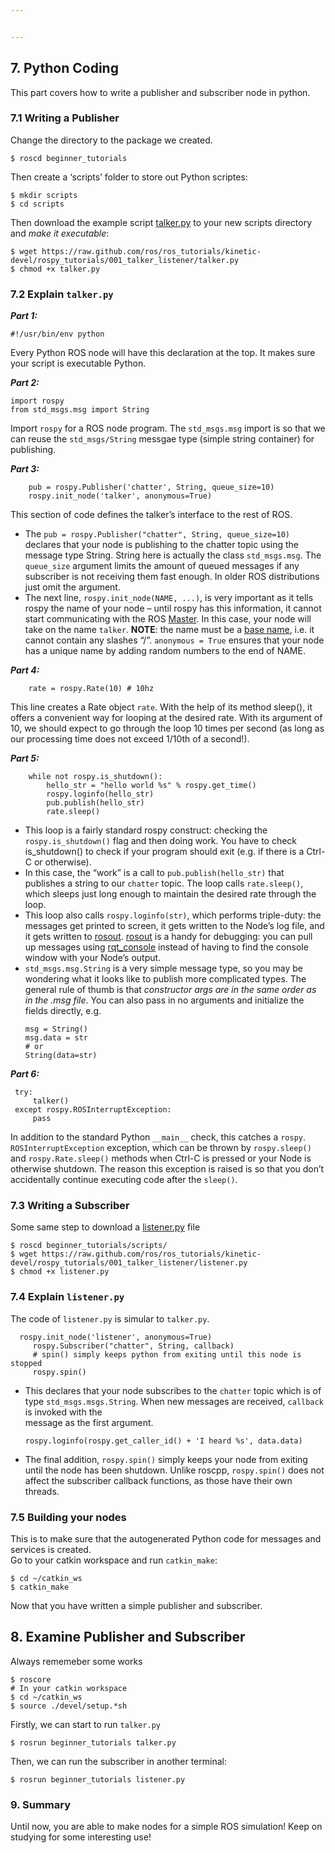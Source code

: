```yaml
---


---
```


<h2 id="python-coding">7. Python Coding</h2>
<p>This part covers how to write a publisher and subscriber node in python.</p>
<h3 id="writing-a-publisher">7.1 Writing a Publisher</h3>
<p>Change the directory to the package we created.</p>
<pre><code>$ roscd beginner_tutorials
</code></pre>
<p>Then create a ‘scripts’ folder to store out Python scriptes:</p>
<pre><code>$ mkdir scripts
$ cd scripts
</code></pre>
<p>Then download the example script <a href="https://raw.github.com/ros/ros_tutorials/kinetic-devel/rospy_tutorials/001_talker_listener/talker.py">talker.py</a> to your new scripts directory and <em>make it executable</em>:</p>
<pre><code>$ wget https://raw.github.com/ros/ros_tutorials/kinetic-devel/rospy_tutorials/001_talker_listener/talker.py
$ chmod +x talker.py
</code></pre>
<h3 id="explain-talker.py">7.2 Explain <code>talker.py</code></h3>
<p><em><strong>Part 1:</strong></em></p>
<pre><code>#!/usr/bin/env python
</code></pre>
<p>Every Python ROS node will have this declaration at the top. It makes sure your script is executable Python.</p>
<p><em><strong>Part 2:</strong></em></p>
<pre><code>import rospy
from std_msgs.msg import String
</code></pre>
<p>Import <code>rospy</code> for a ROS node program.  The <code>std_msgs.msg</code> import is so that we can reuse the <code>std_msgs/String</code> messgae type (simple string container) for publishing.</p>
<p><em><strong>Part 3:</strong></em></p>
<pre><code>    pub = rospy.Publisher('chatter', String, queue_size=10)
    rospy.init_node('talker', anonymous=True)
</code></pre>
<p>This section of code defines the talker’s interface to the rest of ROS.</p>
<ul>
<li>The <code>pub = rospy.Publisher("chatter", String, queue_size=10)</code> declares that your node is publishing to the chatter topic using the message type String. String here is actually the class <code>std_msgs.msg</code>. The <code>queue_size</code> argument limits the amount of queued messages if any subscriber is not receiving them fast enough. In older ROS distributions just omit the argument.</li>
<li>The next line, <code>rospy.init_node(NAME, ...)</code>, is very important as it tells rospy the name of your node – until rospy has this information, it cannot start communicating with the ROS <a href="http://wiki.ros.org/Master">Master</a>. In this case, your node will take on the name <code>talker</code>. <strong>NOTE</strong>: the name must be a <a href="http://wiki.ros.org/Names">base name</a>, i.e. it cannot contain any slashes “/”. <code>anonymous = True</code> ensures that your node has a unique name by adding random numbers to the end of NAME.</li>
</ul>
<p><em><strong>Part 4:</strong></em></p>
<pre><code>    rate = rospy.Rate(10) # 10hz
</code></pre>
<p>This line creates a Rate object <code>rate</code>. With the help of its method sleep(), it offers a convenient way for looping at the desired rate. With its argument of 10, we should expect to go through the loop 10 times per second (as long as our processing time does not exceed 1/10th of a second!).</p>
<p><em><strong>Part 5:</strong></em></p>
<pre><code>    while not rospy.is_shutdown():
        hello_str = "hello world %s" % rospy.get_time()
        rospy.loginfo(hello_str)
        pub.publish(hello_str)
        rate.sleep()
</code></pre>
<ul>
<li>This loop is a fairly standard rospy construct: checking the <code>rospy.is_shutdown()</code> flag and then doing work. You have to check is_shutdown() to check if your program should exit (e.g. if there is a Ctrl-C or otherwise).</li>
<li>In this case, the “work” is a call to <code>pub.publish(hello_str)</code> that publishes a string to our <code>chatter</code> topic. The loop calls <code>rate.sleep()</code>, which sleeps just long enough to maintain the desired rate through the loop.</li>
<li>This loop also calls <code>rospy.loginfo(str)</code>, which performs triple-duty: the messages get printed to screen, it gets written to the Node’s log file, and it gets written to <a href="http://wiki.ros.org/rosout">rosout</a>. <a href="http://wiki.ros.org/rosout">rosout</a> is a handy for debugging: you can pull up messages using <a href="http://wiki.ros.org/rqt_console">rqt_console</a> instead of having to find the console window with your Node’s output.</li>
<li><code>std_msgs.msg.String</code> is a very simple message type, so you may be wondering what it looks like to publish more complicated types. The general rule of thumb is that <em>constructor args are in the same order as in the  .msg  file</em>. You can also pass in no arguments and initialize the fields directly, e.g.<pre><code>msg = String()
msg.data = str
# or
String(data=str)
</code></pre>
</li>
</ul>
<p><em><strong>Part 6:</strong></em></p>
<pre><code> try:
	 talker()
 except rospy.ROSInterruptException:
	 pass
</code></pre>
<p>In addition to the standard Python <code>__main__</code> check, this catches a <code>rospy</code>. <code>ROSInterruptException</code> exception, which can be thrown by <code>rospy.sleep()</code> and <code>rospy.Rate.sleep()</code> methods when Ctrl-C is pressed or your Node is otherwise shutdown. The reason this exception is raised is so that you don’t accidentally continue executing code after the <code>sleep()</code>.</p>
<h3 id="writing-a-subscriber">7.3 Writing a Subscriber</h3>
<p>Some same step to download a <a href="https://raw.github.com/ros/ros_tutorials/kinetic-devel/rospy_tutorials/001_talker_listener/listener.py">listener.py</a> file</p>
<pre><code>$ roscd beginner_tutorials/scripts/
$ wget https://raw.github.com/ros/ros_tutorials/kinetic-devel/rospy_tutorials/001_talker_listener/listener.py
$ chmod +x listener.py
</code></pre>
<h3 id="explain-listener.py">7.4 Explain <code>listener.py</code></h3>
<p>The code of <code>listener.py</code> is simular to <code>talker.py</code>.</p>
<pre><code>	 rospy.init_node('listener', anonymous=True)
	 rospy.Subscriber("chatter", String, callback)
	 # spin() simply keeps python from exiting until this node is stopped
	 rospy.spin()
</code></pre>
<ul>
<li>This declares that your node subscribes to the <code>chatter</code> topic which is of type <code>std_msgs.msgs.String</code>. When new messages are received, <code>callback</code> is invoked with the<br>
message as the first argument.<pre><code>rospy.loginfo(rospy.get_caller_id() + 'I heard %s', data.data)
</code></pre>
</li>
<li>The final addition,  <code>rospy.spin()</code>  simply keeps your node from exiting until the node has been shutdown. Unlike roscpp, <code>rospy.spin()</code> does not affect the subscriber callback functions, as those have their own threads.</li>
</ul>
<h3 id="building-your-nodes">7.5 Building your nodes</h3>
<p>This is to make sure that the autogenerated Python code for messages and services is created.<br>
Go to your catkin workspace and run <code>catkin_make</code>:</p>
<pre><code>$ cd ~/catkin_ws
$ catkin_make
</code></pre>
<p>Now that you have written a simple publisher and subscriber.</p>
<h2 id="examine-publisher-and-subscriber">8. Examine Publisher and Subscriber</h2>
<p>Always rememeber some works</p>
<pre><code>$ roscore
# In your catkin workspace
$ cd ~/catkin_ws
$ source ./devel/setup.*sh
</code></pre>
<p>Firstly, we can start to run <code>talker.py</code></p>
<pre><code>$ rosrun beginner_tutorials talker.py
</code></pre>
<p>Then, we can run the subscriber in another terminal:</p>
<pre><code>$ rosrun beginner_tutorials listener.py
</code></pre>
<h3 id="summary">9. Summary</h3>
<p>Until now, you are able to make nodes for a simple ROS simulation! Keep on studying for some interesting use!</p>

